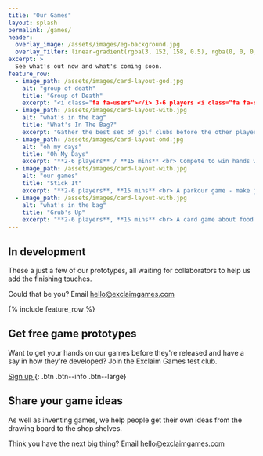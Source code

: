 ```yaml
---
title: "Our Games"
layout: splash
permalink: /games/
header:
  overlay_image: /assets/images/eg-background.jpg
  overlay_filter: linear-gradient(rgba(3, 152, 158, 0.5), rgba(0, 0, 0, 0.5))
excerpt: >
  See what's out now and what's coming soon.
feature_row:
  - image_path: /assets/images/card-layout-god.jpg
    alt: "group of death"
    title: "Group of Death"
    excerpt: "<i class="fa fa-users"></i> 3-6 players <i class="fa fa-stopwatch"></i> 15-20 mins <br> Become a greedy TV exec, fighting to manipulate a football tournament draw so you get to show the biggest games."
  - image_path: /assets/images/card-layout-witb.jpg
    alt: "what's in the bag"
    title: "What's In The Bag?"
    excerpt: "Gather the best set of golf clubs before the other players do. A hand building game with plenty of power-ups and penalties."
  - image_path: /assets/images/card-layout-omd.jpg
    alt: "oh my days"
    title: "Oh My Days"
    excerpt: "**2-6 players** / **15 mins** <br> Compete to win hands with cards based on days of the year. A strategic trick taking game with a unique blackjack-style twist."
  - image_path: /assets/images/card-layout-witb.jpg
    alt: "our games"
    title: "Stick It"
    excerpt: "**2-6 players**, **15 mins** <br> A parkour game - make jumps, stick landings and impress your pals."
  - image_path: /assets/images/card-layout-witb.jpg
    alt: "what's in the bag"
    title: "Grub's Up"
    excerpt: "**2-6 players**, **15 mins** <br> A card game about food reating recipe cards and ingredients."
---
```


## In development

These a just a few of our prototypes, all waiting for collaborators to help us add the finishing touches.

Could that be you? Email [hello@exclaimgames.com](mailto:hello@exclaimgames.com)

{% include feature_row %}

## Get free game prototypes

Want to get your hands on our games before they're released and have a say in how they're developed? Join the Exclaim Games test club.

[Sign up <i class="fa fa-angle-right"></i>](https://exclaimgames.beehiiv.com/subscribe){: .btn .btn--info .btn--large}

## Share your game ideas

As well as inventing games, we help people get their own ideas from the drawing board to the shop shelves.

Think you have the next big thing? Email [hello@exclaimgames.com](mailto:hello@exclaimgames.com)
